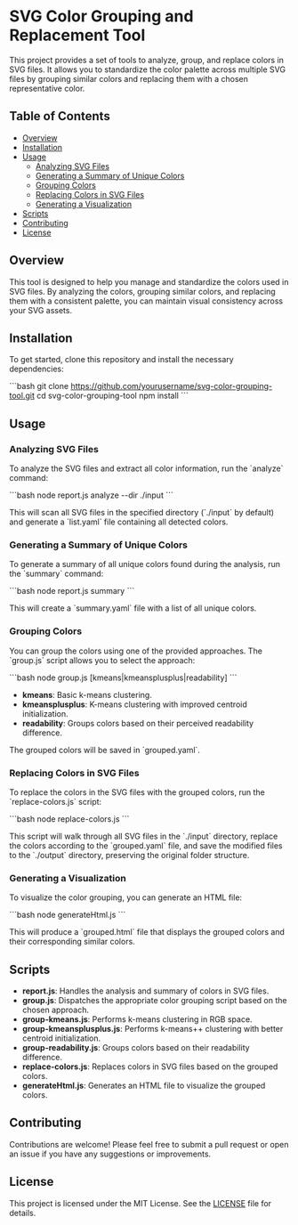 
# SVG Color Grouping and Replacement Tool

This project provides a set of tools to analyze, group, and replace colors in SVG files. It allows you to standardize the color palette across multiple SVG files by grouping similar colors and replacing them with a chosen representative color.

## Table of Contents

- [Overview](#overview)
- [Installation](#installation)
- [Usage](#usage)
  - [Analyzing SVG Files](#analyzing-svg-files)
  - [Generating a Summary of Unique Colors](#generating-a-summary-of-unique-colors)
  - [Grouping Colors](#grouping-colors)
  - [Replacing Colors in SVG Files](#replacing-colors-in-svg-files)
  - [Generating a Visualization](#generating-a-visualization)
- [Scripts](#scripts)
- [Contributing](#contributing)
- [License](#license)

## Overview

This tool is designed to help you manage and standardize the colors used in SVG files. By analyzing the colors, grouping similar colors, and replacing them with a consistent palette, you can maintain visual consistency across your SVG assets.

## Installation

To get started, clone this repository and install the necessary dependencies:

\`\`\`bash
git clone https://github.com/yourusername/svg-color-grouping-tool.git
cd svg-color-grouping-tool
npm install
\`\`\`

## Usage

### Analyzing SVG Files

To analyze the SVG files and extract all color information, run the \`analyze\` command:

\`\`\`bash
node report.js analyze --dir ./input
\`\`\`

This will scan all SVG files in the specified directory (\`./input\` by default) and generate a \`list.yaml\` file containing all detected colors.

### Generating a Summary of Unique Colors

To generate a summary of all unique colors found during the analysis, run the \`summary\` command:

\`\`\`bash
node report.js summary
\`\`\`

This will create a \`summary.yaml\` file with a list of all unique colors.

### Grouping Colors

You can group the colors using one of the provided approaches. The \`group.js\` script allows you to select the approach:

\`\`\`bash
node group.js [kmeans|kmeansplusplus|readability]
\`\`\`

- **kmeans**: Basic k-means clustering.
- **kmeansplusplus**: K-means clustering with improved centroid initialization.
- **readability**: Groups colors based on their perceived readability difference.

The grouped colors will be saved in \`grouped.yaml\`.

### Replacing Colors in SVG Files

To replace the colors in the SVG files with the grouped colors, run the \`replace-colors.js\` script:

\`\`\`bash
node replace-colors.js
\`\`\`

This script will walk through all SVG files in the \`./input\` directory, replace the colors according to the \`grouped.yaml\` file, and save the modified files to the \`./output\` directory, preserving the original folder structure.

### Generating a Visualization

To visualize the color grouping, you can generate an HTML file:

\`\`\`bash
node generateHtml.js
\`\`\`

This will produce a \`grouped.html\` file that displays the grouped colors and their corresponding similar colors.

## Scripts

- **report.js**: Handles the analysis and summary of colors in SVG files.
- **group.js**: Dispatches the appropriate color grouping script based on the chosen approach.
- **group-kmeans.js**: Performs k-means clustering in RGB space.
- **group-kmeansplusplus.js**: Performs k-means++ clustering with better centroid initialization.
- **group-readability.js**: Groups colors based on their readability difference.
- **replace-colors.js**: Replaces colors in SVG files based on the grouped colors.
- **generateHtml.js**: Generates an HTML file to visualize the grouped colors.

## Contributing

Contributions are welcome! Please feel free to submit a pull request or open an issue if you have any suggestions or improvements.

## License

This project is licensed under the MIT License. See the [LICENSE](LICENSE) file for details.

